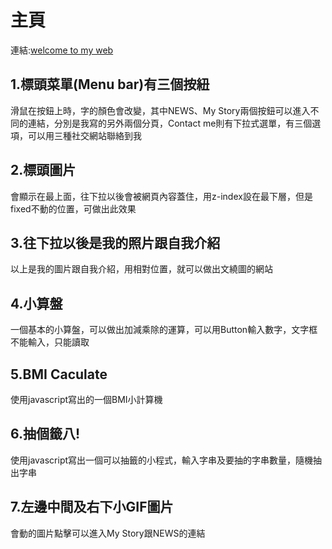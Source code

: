 # 主頁

連結:[welcome to my web](https://a8s287.github.io/wd107b/exercise/FINALEXAM/NEW.htm)

## 1.標頭菜單(Menu bar)有三個按紐
滑鼠在按鈕上時，字的顏色會改變，其中NEWS、My Story兩個按鈕可以進入不同的連結，分別是我寫的另外兩個分頁，Contact me則有下拉式選單，有三個選項，可以用三種社交網站聯絡到我

## 2.標頭圖片
會顯示在最上面，往下拉以後會被網頁內容蓋住，用z-index設在最下層，但是fixed不動的位置，可做出此效果

## 3.往下拉以後是我的照片跟自我介紹
以上是我的圖片跟自我介紹，用相對位置，就可以做出文繞圖的網站

## 4.小算盤
一個基本的小算盤，可以做出加減乘除的運算，可以用Button輸入數字，文字框不能輸入，只能讀取

## 5.BMI Caculate
使用javascript寫出的一個BMI小計算機

## 6.抽個籤八!
使用javascript寫出一個可以抽籤的小程式，輸入字串及要抽的字串數量，隨機抽出字串

## 7.左邊中間及右下小GIF圖片
會動的圖片點擊可以進入My Story跟NEWS的連結
